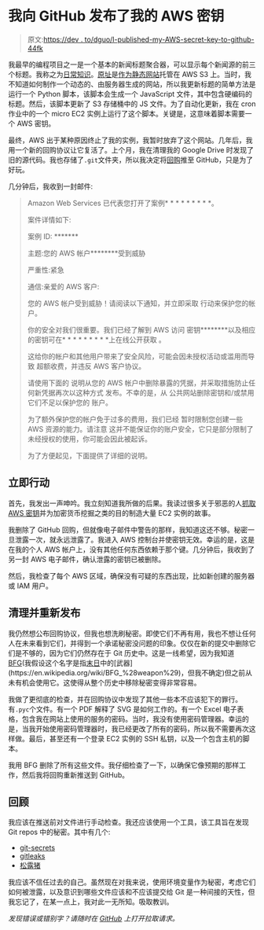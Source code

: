# 我向 GitHub 发布了我的 AWS 密钥

> 原文:[https://dev . to/dguo/I-published-my-AWS-secret-key-to-github-44fk](https://dev.to/dguo/i-published-my-aws-secret-key-to-github-44fk)

我最早的编程项目之一是一个基本的新闻标题聚合器，可以显示每个新闻源的前三个标题。我称之为[日常知识](https://dailylore.com/)。[原址](https://www.dailylore.com/legacy/)是[作为静态网站](https://docs.aws.amazon.com/AmazonS3/latest/dev/WebsiteHosting.html)托管在 AWS S3 上。当时，我不知道如何制作一个动态的、由服务器生成的网站，所以我更新标题的简单方法是运行一个 Python 脚本，该脚本会生成一个 JavaScript 文件，其中包含硬编码的标题。然后，该脚本更新了 S3 存储桶中的 JS 文件。为了自动化更新，我在 cron 作业中的一个 micro EC2 实例上运行了这个脚本。关键是，这意味着脚本需要一个 AWS 密钥。

最终，AWS 出于某种原因终止了我的实例，我暂时放弃了这个网站。几年后，我用一个新的回购协议让它复活了。上个月，我在清理我的 Google Drive 时发现了旧的源代码。我也存储了`.git`文件夹，所以我决定将[回购](https://github.com/dguo/headlines)推至 GitHub，只是为了好玩。

几分钟后，我收到一封邮件:

> Amazon Web Services 已代表您打开了案例* * * * * * * * *。
> 
> 案件详情如下:
> 
> 案例 ID: *******
> 
> 主题:您的 AWS 帐户********受到威胁
> 
> 严重性:紧急
> 
> 通信:亲爱的 AWS 客户:
> 
> 您的 AWS 帐户受到威胁！请阅读以下通知，并立即采取
> 行动来保护您的帐户。
> 
> 你的安全对我们很重要。我们已经了解到 AWS 访问
> 密钥********以及相应的密钥可在* * * * * * * * *上在线公开获取
> 。
> 
> 这给你的帐户和其他用户带来了安全风险，可能会因未授权活动或滥用而导致
> 超额收费，并违反 AWS
> 客户协议。
> 
> 请使用下面的
> 说明从您的 AWS 帐户中删除暴露的凭据，并采取措施防止任何新凭据再次以这种方式
> 发布。不幸的是，从
> 公共网站删除密钥和/或禁用它们不足以保护您的
> 账户。
> 
> 为了额外保护您的帐户免于过多的费用，我们已经
> 暂时限制您创建一些 AWS 资源的能力。请注意
> 这并不能保证你的账户安全，它只是部分限制了
> 未经授权的使用，你可能会因此被起诉。
> 
> 为了方便起见，下面提供了详细的说明。

## [](#immediate-actions)立即行动

首先，我发出一声呻吟。我立刻知道我所做的后果。我读过很多关于邪恶的人[抓取 AWS 密钥](https://www.theregister.co.uk/2015/01/06/dev_blunder_shows_github_crawling_with_keyslurping_bots/)并为加密货币挖掘之类的目的制造大量 EC2 实例的故事。

我删除了 GitHub 回购，但就像电子邮件中警告的那样，我知道这还不够。秘密一旦泄露一次，就永远泄露了。我进入 AWS 控制台并使密钥无效。幸运的是，这是在我的个人 AWS 帐户上，没有其他任何东西依赖于那个键。几分钟后，我收到了另一封 AWS 电子邮件，确认泄露的密钥已被删除。

然后，我检查了每个 AWS 区域，确保没有可疑的东西出现，比如新创建的服务器或 IAM 用户。

## [](#cleaning-up-and-republishing)清理并重新发布

我仍然想公布回购协议，但我也想洗刷秘密。即使它们不再有用，我也不想让任何人在未来看到它们，并得到一个承诺秘密没问题的印象。仅仅在新的提交中删除它们是不够的，因为它们仍然存在于 Git 历史中。这是一线希望，因为我知道[BFG](https://rtyley.github.io/bfg-repo-cleaner/)(我假设这个名字是指[末日](https://en.wikipedia.org/wiki/Doom_(1993_video_game))中的[武器](https://en.wikipedia.org/wiki/BFG_%28weapon%29)，但我不确定)但之前从未有机会使用它。这使得从整个历史中移除秘密变得非常容易。

我做了更彻底的检查，并在回购协议中发现了其他一些本不应该犯下的罪行。有`.pyc`个文件。有一个 PDF 解释了 SVG 是如何工作的。有一个 Excel 电子表格，包含我在网站上使用的服务的密码。当时，我没有使用密码管理器。幸运的是，当我开始使用密码管理器时，我已经更改了所有的密码，所以我不需要再次这样做。最后，甚至还有一个登录 EC2 实例的 SSH 私钥，以及一个包含主机的脚本。

我用 BFG 删除了所有这些文件。我仔细检查了一下，以确保它像预期的那样工作，然后我将回购重新推送到 GitHub。

## [](#retrospective)回顾

我应该在推送前对文件进行手动检查。我还应该使用一个工具，该工具旨在发现 Git repos 中的秘密。其中有几个:

*   [git-secrets](https://github.com/awslabs/git-secrets)
*   [gitleaks](https://github.com/zricethezav/gitleaks)
*   [松露猪](https://github.com/dxa4481/truffleHog)

我应该不信任过去的自己。虽然现在对我来说，使用环境变量作为秘密，考虑它们如何被泄露，以及意识到哪些文件应该和不应该提交给 Git 是一种间接的天性，但我忘记了，在某一点上，我对此一无所知。吸取教训。

*发现错误或错别字？请随时在 [GitHub](https://github.com/dguo/dannyguo.com/blob/master/content/blog/I-published-my-aws-secret-key-to-github.md) 上打开拉取请求。*